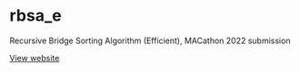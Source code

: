 # rbsa_e
Recursive Bridge Sorting Algorithm (Efficient), MACathon 2022 submission

[View website](https://rbsae.netlify.app/)
